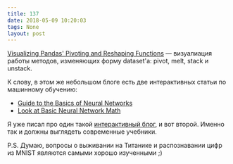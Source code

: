 ```yaml
---
title: 137
date: 2018-05-09 10:20:03
tags: None
layout: post
---
```


[Visualizing Pandas' Pivoting and Reshaping Functions](https://jalammar.github.io/visualizing-pandas-pivoting-and-reshaping/) — визуалиация работы методов, изменяющих форму dataset'а: pivot, melt, stack и unstack.

К слову, в этом же небольшом блоге есть две интерактивных статьи по машинному обучению:
+ [Guide to the Basics of Neural Networks](https://jalammar.github.io/visual-interactive-guide-basics-neural-networks/)
+ [Look at Basic Neural Network Math](https://jalammar.github.io/feedforward-neural-networks-visual-interactive/)

Я уже писал про один такой [интерактивный блог](https://t.me/itgram_channel/56), и вот второй. Именно так и должны выглядеть современные учебники.

P.S. Думаю, вопросы о выживании на Титанике и распознавании цифр из MNIST являются самыми хорошо изученными ;)
